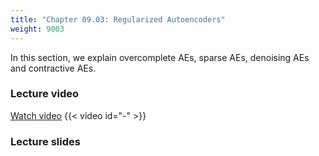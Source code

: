 ```yaml
---
title: "Chapter 09.03: Regularized Autoencoders"
weight: 9003
---
```

In this section, we explain overcomplete AEs, sparse AEs, denoising AEs and contractive AEs.

<!--more-->

### Lecture video

[Watch video](https://drive.google.com/file/d/1cSISrsdMPGDc0S4bE7GV10wFLvQmrLZq/view)
{{< video id="-" >}}

### Lecture slides



